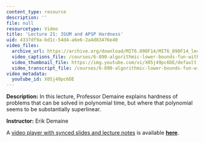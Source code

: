 ```yaml
---
content_type: resource
description: ''
file: null
resourcetype: Video
title: 'Lecture 21: 3SUM and APSP Hardness'
uid: 4337df9a-bd1c-54d4-a6e6-2a4d83476e40
video_files:
  archive_url: https://archive.org/download/MIT6.890F14/MIT6_890F14_lec21_300k.mp4
  video_captions_file: /courses/6-890-algorithmic-lower-bounds-fun-with-hardness-proofs-fall-2014/0b5d5d25afc35344b17953ee3edebef3_X05j49pc6DE.vtt
  video_thumbnail_file: https://img.youtube.com/vi/X05j49pc6DE/default.jpg
  video_transcript_file: /courses/6-890-algorithmic-lower-bounds-fun-with-hardness-proofs-fall-2014/1cbb7e1eaf4641d9d4fdc4939b02a3f1_X05j49pc6DE.pdf
video_metadata:
  youtube_id: X05j49pc6DE
---
```


**Description:** In this lecture, Professor Demaine explains hardness of problems that can be solved in polynomial time, but where that polynomial seems to be substantially superlinear.

**Instructor:** Erik Demaine

A [video player with synced slides and lecture notes](http://courses.csail.mit.edu/6.890/fall14/lectures/L21.html) is available [**here**](http://courses.csail.mit.edu/6.890/fall14/lectures/L21.html).